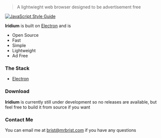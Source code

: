 <!-- <p align="center">
  <img src="./assets/icon.svg" width="256" height="256"/> <br>
</p> -->

> A lightwieght web browser designed to be advertisement free

[![JavaScript Style Guide](https://cdn.rawgit.com/standard/standard/master/badge.svg)](https://github.com/standard/standard)

**Iridium** is built on [Electron](https://electronjs.org) and is
+ Open Source
+ Fast
+ Simple
+ Lightweight
+ Ad Free

### The Stack
+ [Electron](https://electronjs.org)


### Download
**Iridium** is currently still under development so no releases are available, but feel free to build it from source if you want

### Contact Me
You can email me at [brist@mrbrist.com](brist@mrbrist.com) if you have any questions
